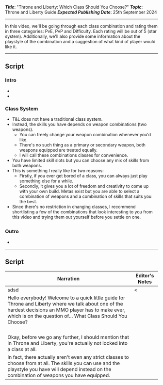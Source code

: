 ***Title***: "Throne and Liberty: Which Class Should You Choose?"
***Topic***: Throne and Liberty Guide
***Expected Publishing Date***: 25th September 2024 

----

In this video, we'll be going through each class combination and rating them in three categories: PvE, PvP and Difficulty. Each rating will be out of 5 (star system). Additionally, we'll also provide some information about the playstyle of the combination and a suggestion of what kind of player would like it.

-----
## Script

### Intro
- 
- 

### Class System
- T&L does not have a traditional class system.
- Instead, the skills you have depends on weapon combinations (two weapons).
	- You can freely change your weapon combination whenever you'd like.
	- There's no such thing as a primary or secondary weapon, both weapons equipped are treated equally.
	- I will call these combinations classes for convenience.
- You have limited skill slots but you can choose any mix of skills from both weapons.
- This is something I really like for two reasons:
	- Firstly, if you ever get bored of a class, you can always just play something else for a while.
	- Secondly, it gives you a lot of freedom and creativity to come up with your own build. Metas exist but you are able to select a combination of weapons and a combination of skills that suits you the best. 
- Since there's no restriction in changing classes, I recommend shortlisting a few of the combinations that look interesting to you from this video and trying them out yourself before you settle on one.

##

### Outro
- 


---
## Script
| Narration                                                                                                                                                                                                             | Editor's Notes |
| --------------------------------------------------------------------------------------------------------------------------------------------------------------------------------------------------------------------- | -------------- |
| sdsd                                                                                                                                                                                                                  | <              |
| Hello everybody! Welcome to a quick little guide for Throne and Liberty where we talk about one of the hardest decisions an MMO player has to make ever, which is on the question of... What Class Should You Choose? |                |
|                                                                                                                                                                                                                       |                |
|                                                                                                                                                                                                                       |                |
|                                                                                                                                                                                                                       |                |
|                                                                                                                                                                                                                       |                |
| Okay, before we go any further, I should mention that in Throne and Liberty, you're actually not locked into a class at all.                                                                                          |                |
| In fact, there actually aren't even any strict classes to choose from at all. The skills you can use and the playstyle you have will depend instead on the combination of weapons you have equipped.                  |                |
